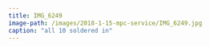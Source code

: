 ```yaml
---
title: IMG_6249
image-path: /images/2018-1-15-mpc-service/IMG_6249.jpg
caption: "all 10 soldered in"
---
```


